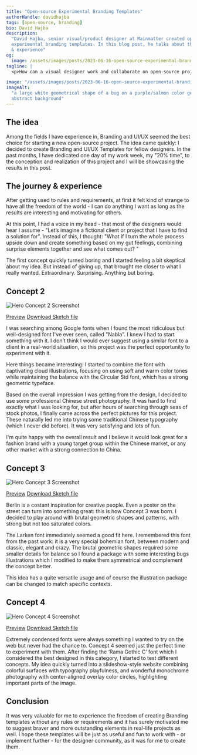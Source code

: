 ```yaml
---
title: "Open-source Experimental Branding Templates"
authorHandle: davidhajba
tags: [open-source, branding]
bio: David Hajba
description:
  "David Hajba, senior visual/product designer at Mainmatter created open source
  experimental branding templates. In this blog post, he talks about the journey
  & experience"
og:
  image: /assets/images/posts/2023-06-16-open-source-experimental-branding-templates/og-image.jpg
tagline: |
  <p>How can a visual designer work and collaborate on open-source projects? As an applied art service provider/ex-freelancer, my projects always started with a client and project requirements. The number of projects I did for myself just for fun was significantly shrinking, especially since becoming a first-time father. At Mainmatter everyone spends 20% of their time as an active member of the open-source community, so I had to find a way.</p>

image: "/assets/images/posts/2023-06-16-open-source-experimental-branding-templates/header-illustration.jpg"
imageAlt:
  "a large white geometrical shape of a bug on a purple/salmon color geometrical
  abstract background"
---
```


## The idea

Among the fields I have experience in, Branding and UI/UX seemed the best choice
for starting a new open-source project. The idea came quickly: I decided to
create Branding and UI/UX Templates for fellow designers. In the past months, I
have dedicated one day of my work week, my "20% time", to the conception and
realization of this project and I will be showcasing the results in this post.

## The journey & experience

After getting used to rules and requirements, at first it felt kind of strange
to have all the freedom of the world - I can do anything I want as long as the
results are interesting and motivating for others.

At this point, I had a voice in my head - that most of the designers would hear
I assume - "Let’s imagine a fictional client or project that I have to find a
solution for". Instead of this, I thought: "What if I turn the whole process
upside down and create something based on my gut feelings, combining surprise
elements together and see what comes out? "

The first concept quickly turned boring and I started feeling a bit skeptical
about my idea. But instead of giving up, that brought me closer to what I really
wanted. Extraordinary. Surprising. Anything but boring.

## Concept 2

![Hero Concept 2 Screenshot](/assets/images/posts/2023-06-16-open-source-experimental-branding-templates/concept_2.jpg)

[Preview](https://scene.zeplin.io/project/6455081b1dc67b3c0c397b0e/screen/646f712c6f352921c02462e6)
[Download Sketch file](https://drive.google.com/drive/folders/1Ns0HDHztA8Ki6v8kp8L9NoxP69fI7D-c)

I was searching among Google fonts when I found the most ridiculous but
well-designed font I've ever seen, called "Nabla". I knew I had to start
something with it. I don’t think I would ever suggest using a similar font to a
client in a real-world situation, so this project was the perfect opportunity to
experiment with it.

Here things became interesting: I started to combine the font with captivating
cloud illustrations, focusing on using soft and warm color tones while
maintaining the balance with the Circular Std font, which has a strong geometric
typeface.

Based on the overall impression I was getting from the design, I decided to use
some professional Chinese street photography. It was hard to find exactly what I
was looking for, but after hours of searching through seas of stock photos, I
finally came across the perfect pictures for this project. These naturally led
me into trying some traditional Chinese typography (which I never did before).
It was very satisfying and lots of fun.

I'm quite happy with the overall result and I believe it would look great for a
fashion brand with a young target group within the Chinese market, or any other
market with a strong connection to China.

## Concept 3

![Hero Concept 3 Screenshot](/assets/images/posts/2023-06-16-open-source-experimental-branding-templates/concept_3.jpg)

[Preview](https://scene.zeplin.io/project/6455081b1dc67b3c0c397b0e/screen/64709e41b998e22206a0ad16)
[Download Sketch file](https://drive.google.com/drive/folders/1Ns0HDHztA8Ki6v8kp8L9NoxP69fI7D-c)

Berlin is a costant inspiration for creative people. Even a poster on the street
can turn into something great: this is how Concept 3 was born. I decided to play
around with brutal geometric shapes and patterns, with strong but not too
saturated colors.

​The Larken font immediately seemed a good fit here. I remembered this font from
the past work: it is a very special bohemian font, between modern and classic,
elegant and crazy. The brutal geometric shapes required some smaller details for
balance so I found a package with some interesting bugs illustrations which I
modified to make them symmetrical and complement the concept better.

This idea has a quite versatile usage and of course the illustration package can
be changed to match specific contexts.

## Concept 4

![Hero Concept 4 Screenshot](/assets/images/posts/2023-06-16-open-source-experimental-branding-templates/concept_4.jpg)

[Preview](https://scene.zeplin.io/project/6455081b1dc67b3c0c397b0e/screen/64709e5e678ed3223e6f312a)
[Download Sketch file](https://drive.google.com/drive/folders/1Ns0HDHztA8Ki6v8kp8L9NoxP69fI7D-c)

Extremely condensed fonts were always something I wanted to try on the web but
never had the chance to. Concept 4 seemed just the perfect time to experiment
with them. After finding the ‘Rama Gothic C’ font which I considered the best
designed in this category, I started to test different concepts. My idea quickly
turned into a slideshow-style website combining colorful surfaces with
typography playfulness, and wonderful monochrome photography with center-aligned
overlay color circles, highlighting important parts of the image.

## Conclusion

It was very valuable for me to experience the freedom of creating Branding
templates without any rules or requirements and it has surely motivated me to
suggest braver and more outstanding elements in real-life projects as well. I
hope these templates will be just as useful and fun to work with - or implement
further - for the designer community, as it was for me to create them.
